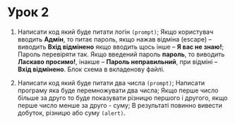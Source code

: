 # Урок 2

1. Написати код який буде питати логін ```(prompt)```;
  Якщо користувач вводить **Адмін**, то питає пароль, якщо нажав відміна (escape) – виводить **Вхід відмінено** якщо вводить щось інше – **Я вас не знаю!**;
  Пароль перевіряти так. Якщо введений пароль **пароль**, то виводить **Ласкаво просимо!**, інакше – **Пароль неправильний**, при відміні – **Вхід відмінено**.
  Блок схема в вкладенову файлі.
  
2. Написати код який буде питати два числа ```(prompt)```;
   Написати програму яка буде перемножувати два числа;
   Якщо перше число більше за друго то буде показувати різницю першого і другого, якщо перше число менше за друго - суму;
   В результаті повинно вивести добуток, різницю або суму  ```(alert)```.
